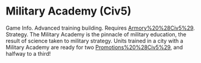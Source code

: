 # Military Academy (Civ5)

Game Info.
Advanced training building. Requires [Armory%20%28Civ5%29](Armory).
Strategy.
The Military Academy is the pinnacle of military education, the result of science taken to military strategy. Units trained in a city with a Military Academy are ready for two [Promotions%20%28Civ5%29](promotions), and halfway to a third!